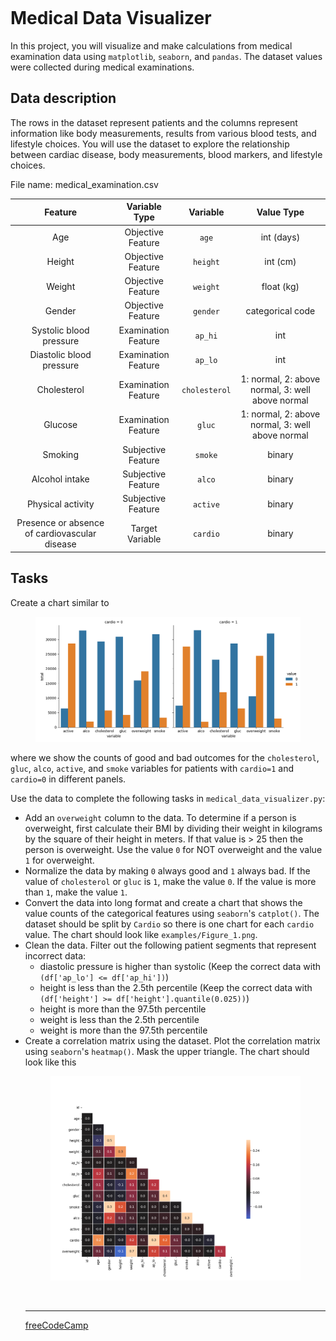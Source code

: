 <div spacer" style="padding: 15px 0px;"></div><h1 id="content-start" data-playwright-test-label="challenge-title">Medical Data Visualizer</h1><section id="description">
<p>In this project, you will visualize and make calculations from medical examination data using <code>matplotlib</code>, <code>seaborn</code>, and <code>pandas</code>. The dataset values were collected during medical examinations.</p>
<h2>Data description</h2>
<p>The rows in the dataset represent patients and the columns represent information like body measurements, results from various blood tests, and lifestyle choices. You will use the dataset to explore the relationship between cardiac disease, body measurements, blood markers, and lifestyle choices.</p>
<p>File name: medical_examination.csv</p>
<table>
<thead>
<tr>
<th align="center">Feature</th>
<th align="center">Variable Type</th>
<th align="center">Variable</th>
<th align="center">Value Type</th>
</tr>
</thead>
<tbody>
<tr>
<td align="center">Age</td>
<td align="center">Objective Feature</td>
<td align="center"><code>age</code></td>
<td align="center">int (days)</td>
</tr>
<tr>
<td align="center">Height</td>
<td align="center">Objective Feature</td>
<td align="center"><code>height</code></td>
<td align="center">int (cm)</td>
</tr>
<tr>
<td align="center">Weight</td>
<td align="center">Objective Feature</td>
<td align="center"><code>weight</code></td>
<td align="center">float (kg)</td>
</tr>
<tr>
<td align="center">Gender</td>
<td align="center">Objective Feature</td>
<td align="center"><code>gender</code></td>
<td align="center">categorical code</td>
</tr>
<tr>
<td align="center">Systolic blood pressure</td>
<td align="center">Examination Feature</td>
<td align="center"><code>ap_hi</code></td>
<td align="center">int</td>
</tr>
<tr>
<td align="center">Diastolic blood pressure</td>
<td align="center">Examination Feature</td>
<td align="center"><code>ap_lo</code></td>
<td align="center">int</td>
</tr>
<tr>
<td align="center">Cholesterol</td>
<td align="center">Examination Feature</td>
<td align="center"><code>cholesterol</code></td>
<td align="center">1: normal, 2: above normal, 3: well above normal</td>
</tr>
<tr>
<td align="center">Glucose</td>
<td align="center">Examination Feature</td>
<td align="center"><code>gluc</code></td>
<td align="center">1: normal, 2: above normal, 3: well above normal</td>
</tr>
<tr>
<td align="center">Smoking</td>
<td align="center">Subjective Feature</td>
<td align="center"><code>smoke</code></td>
<td align="center">binary</td>
</tr>
<tr>
<td align="center">Alcohol intake</td>
<td align="center">Subjective Feature</td>
<td align="center"><code>alco</code></td>
<td align="center">binary</td>
</tr>
<tr>
<td align="center">Physical activity</td>
<td align="center">Subjective Feature</td>
<td align="center"><code>active</code></td>
<td align="center">binary</td>
</tr>
<tr>
<td align="center">Presence or absence of cardiovascular disease</td>
<td align="center">Target Variable</td>
<td align="center"><code>cardio</code></td>
<td align="center">binary</td>
</tr>
</tbody>
</table>
<h2>Tasks</h2>
<p>Create a chart similar to
<figure>
    <center> <img src="./examples/Figure_1.png" width="1000"> </center>
</figure>
where we show the counts of good and bad outcomes for the <code>cholesterol</code>, <code>gluc</code>, <code>alco</code>, <code>active</code>, and <code>smoke</code> variables for patients with <code>cardio=1</code> and <code>cardio=0</code> in different panels.</p>
<p>Use the data to complete the following tasks in <code>medical_data_visualizer.py</code>:</p>
<ul>
<li>Add an <code>overweight</code> column to the data. To determine if a person is overweight, first calculate their BMI by dividing their weight in kilograms by the square of their height in meters. If that value is &gt; 25 then the person is overweight. Use the value <code>0</code> for NOT overweight and the value <code>1</code> for overweight.</li>
<li>Normalize the data by making <code>0</code> always good and <code>1</code> always bad. If the value of <code>cholesterol</code> or <code>gluc</code> is <code>1</code>, make the value <code>0</code>. If the value is more than <code>1</code>, make the value <code>1</code>.</li>
<li>Convert the data into long format and create a chart that shows the value counts of the categorical features using <code>seaborn</code>'s <code>catplot()</code>. The dataset should be split by <code>Cardio</code> so there is one chart for each <code>cardio</code> value. The chart should look like <code>examples/Figure_1.png</code>.</li>
<li>Clean the data. Filter out the following patient segments that represent incorrect data:
<ul>
<li>diastolic pressure is higher than systolic (Keep the correct data with <code>(df['ap_lo'] &lt;= df['ap_hi'])</code>)</li>
<li>height is less than the 2.5th percentile (Keep the correct data with <code>(df['height'] &gt;= df['height'].quantile(0.025))</code>)</li>
<li>height is more than the 97.5th percentile</li>
<li>weight is less than the 2.5th percentile</li>
<li>weight is more than the 97.5th percentile</li>
</ul>
</li>
<li>Create a correlation matrix using the dataset. Plot the correlation matrix using <code>seaborn</code>'s <code>heatmap()</code>. Mask the upper triangle. The chart should look like this
<figure>
    <center> <img src="./examples/Figure_2.png" width=800> <center>
</figure>
<img
</ul>

<br>

---
[freeCodeCamp](https://www.freecodecamp.org/learn/data-analysis-with-python/data-analysis-with-python-projects/medical-data-visualizer)
